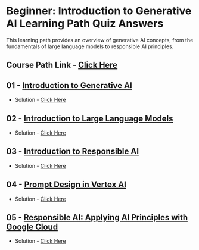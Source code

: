 # Beginner: Introduction to Generative AI Learning Path Quiz Answers
This learning path provides an overview of generative AI concepts, from the fundamentals of large language models to responsible AI principles.

## Course Path Link - [Click Here](https://www.cloudskillsboost.google/paths/118)

## 01 - [Introduction to Generative AI](https://www.cloudskillsboost.google/paths/118/course_templates/536)

- Solution - [Click Here](https://quizlet.com/819596230/introduction-to-generative-ai-quiz-flash-cards/)

## 02 - [Introduction to Large Language Models](https://www.cloudskillsboost.google/paths/118/course_templates/539)

- Solution - [Click Here](https://quizlet.com/808708743/introduction-to-large-language-models-quiz-flash-cards/)

## 03 - [Introduction to Responsible AI](https://www.cloudskillsboost.google/paths/118/course_templates/554)

- Solution - [Click Here](https://quizlet.com/808614528/introduction-to-responsible-ai-quiz-flash-cards/)

## 04 - [Prompt Design in Vertex AI](https://www.cloudskillsboost.google/paths/118/course_templates/976)

- Solution - [Click Here](https://www.youtube.com/playlist?list=PLwk5HW8luxky6dT7MNsW6iirrnIqE0TCG)

## 05 - [Responsible AI: Applying AI Principles with Google Cloud](https://www.cloudskillsboost.google/paths/118/course_templates/388)

- Solution - [Click Here](https://quizlet.com/644927417/3-responsible-ai-flash-cards/)